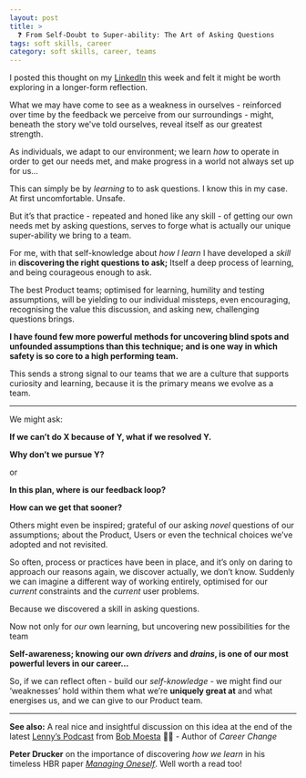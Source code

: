 ```yaml
---
layout: post
title: >
  ❓ From Self-Doubt to Super-ability: The Art of Asking Questions
tags: soft skills, career
category: soft skills, career, teams
---
```


<!-- summary -->

I posted this thought on my [LinkedIn](https://www.linkedin.com/in/martindm) this week and felt it might be worth exploring in a longer-form reflection.

What we may have come to see as a weakness in ourselves - reinforced over time by the feedback we perceive from our surroundings - might, beneath the story we've told ourselves, reveal itself as our greatest strength.

As individuals, we adapt to our environment; we learn _how_ to operate in order to get our needs met, and make progress in a world not always set up for us…

<!-- /summary -->

This can simply be by _learning_ to to ask questions. I know this in my case. At first uncomfortable. Unsafe.

But it’s that practice - repeated and honed like any skill - of getting our own needs met by asking questions, serves to forge what is actually our unique super-ability we bring to a team.

For me, with that self-knowledge about _how I learn_ I have developed a _skill_ in **discovering the right questions to ask;** Itself a deep process of learning, and being courageous enough to ask.

The best Product teams; optimised for learning, humility and testing assumptions, will be yielding to our individual missteps, even encouraging, recognising the value this discussion, and asking new, challenging questions brings.

**I have found few more powerful methods for uncovering blind spots and unfounded assumptions than this technique; and is one way in which safety is so core to a high performing team.**

This sends a strong signal to our teams that we are a culture that supports curiosity and learning, because it is the primary means we evolve as a team.

---

We might ask:

**If we can’t do X because of Y, what if we resolved Y.**

**Why don’t we pursue Y?**

or

**In this plan, where is our feedback loop?**

**How can we get that sooner?**

Others might even be inspired; grateful of our asking _novel_ questions of our assumptions; about the Product, Users or even the technical choices we’ve adopted and not revisited.

So often, process or practices have been in place, and it’s only on daring to approach our reasons again, we discover actually, we don’t know. Suddenly we can imagine a different way of working entirely, optimised for our _current_ constraints and the _current_ user problems.

Because we discovered a skill in asking questions.

Now not only for _our_ own learning, but uncovering new possibilities for the team

**Self-awareness; knowing our own _drivers_ and _drains_, is one of our most powerful levers in our career…**

So, if we can reflect often - build our _self-knowledge -_ we might find our ‘weaknesses’ hold within them what we’re **uniquely great at** and what energises us, and we can give to our Product team.

---

**See also:**
A real nice and insightful discussion on this idea at the end of the latest [Lenny’s Podcast](https://www.lennysnewsletter.com/p/how-to-find-work-you-love-bob-moesta) from [Bob Moesta](https://www.linkedin.com/in/bobmoesta) 💪🏼 - Author of _Career Change_

**Peter Drucker** on the importance of discovering _how we learn_ in his timeless HBR paper [_Managing Oneself_](https://hbr.org/1999/03/managing-oneself). Well worth a read too!
